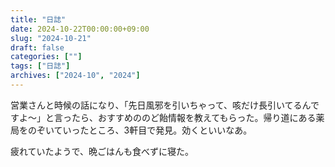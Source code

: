 ```yaml
---
title: "日誌"
date: 2024-10-22T00:00:00+09:00
slug: "2024-10-21"
draft: false
categories: [""]
tags: ["日誌"]
archives: ["2024-10", "2024"]
---
```

営業さんと時候の話になり、「先日風邪を引いちゃって、咳だけ長引いてるんですよ〜」と言ったら、おすすめののど飴情報を教えてもらった。帰り道にある薬局をのぞいていったところ、3軒目で発見。効くといいなあ。

疲れていたようで、晩ごはんも食べずに寝た。
